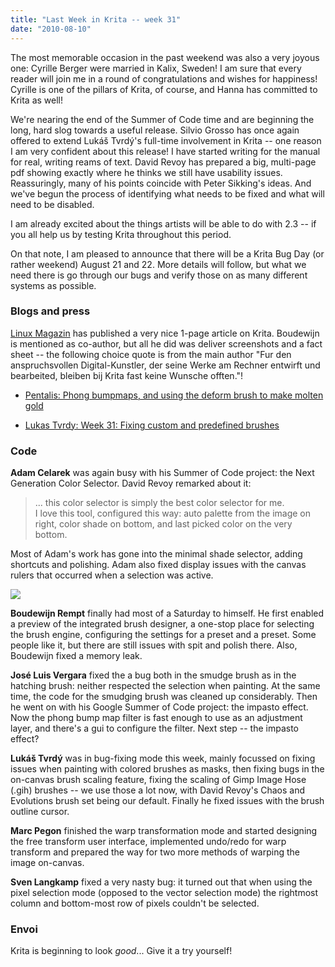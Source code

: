 ```yaml
---
title: "Last Week in Krita -- week 31"
date: "2010-08-10"
---
```


The most memorable occasion in the past weekend was also a very joyous one: Cyrille Berger were married in Kalix, Sweden! I am sure that every reader will join me in a round of congratulations and wishes for happiness! Cyrille is one of the pillars of Krita, of course, and Hanna has committed to Krita as well!  

We're nearing the end of the Summer of Code time and are beginning the long, hard slog towards a useful release. Silvio Grosso has once again offered to extend Lukáš Tvrdý's full-time involvement in Krita -- one reason I am very confident about this release! I have started writing for the manual for real, writing reams of text. David Revoy has prepared a big, multi-page pdf showing exactly where he thinks we still have usability issues. Reassuringly, many of his points coincide with Peter Sikking's ideas. And we've begun the process of identifying what needs to be fixed and what will need to be disabled.

I am already excited about the things artists will be able to do with 2.3 -- if you all help us by testing Krita throughout this period.

On that note, I am pleased to announce that there will be a Krita Bug Day (or rather weekend) August 21 and 22. More details will follow, but what we need there is go through our bugs and verify those on as many different systems as possible.

### Blogs and press

[Linux Magazin](http://www.linux-magazin.de/) has published a very nice 1-page article on Krita. Boudewijn is mentioned as co-author, but all he did was deliver screenshots and a fact sheet -- the following choice quote is from the main author "Fur den anspruchsvollen Digital-Kunstler, der seine Werke am Rechner entwirft und bearbeited, bleiben bij Krita fast keine Wunsche offten."!  
  

- [Pentalis: Phong bumpmaps, and using the deform brush to make molten gold](http://pentalis.org/kritablog/?p=225)  
    
- [Lukas Tvrdy: Week 31: Fixing custom and predefined brushes](http://lukast.mediablog.sk/log/?p=313)

### Code

**Adam Celarek** was again busy with his Summer of Code project: the Next Generation Color Selector. David Revoy remarked about it:

> ... this color selector is simply the best color selector for me.  
> I love this tool, configured this way: auto palette from the image on right, color shade on bottom, and last picked color on the very bottom.

Most of Adam's work has gone into the minimal shade selector, adding shortcuts and polishing. Adam also fixed display issues with the canvas rulers that occurred when a selection was active.  

![](/images/posts/2010/colorsel_ng.png)  

**Boudewijn Rempt** finally had most of a Saturday to himself. He first enabled a preview of the integrated brush designer, a one-stop place for selecting the brush engine, configuring the settings for a preset and a preset. Some people like it, but there are still issues with spit and polish there. Also, Boudewijn fixed a memory leak.

**José Luis Vergara** fixed the a bug both in the smudge brush as in the hatching brush: neither respected the selection when painting. At the same time, the code for the smudging brush was cleaned up considerably. Then he went on with his Google Summer of Code project: the impasto effect. Now the phong bump map filter is fast enough to use as an adjustment layer, and there's a gui to configure the filter. Next step -- the impasto effect?

**Lukáš Tvrdý** was in bug-fixing mode this week, mainly focussed on fixing issues when painting with colored brushes as masks, then fixing bugs in the on-canvas brush scaling feature, fixing the scaling of Gimp Image Hose (.gih) brushes -- we use those a lot now, with David Revoy's Chaos and Evolutions brush set being our default. Finally he fixed issues with the brush outline cursor.

**Marc Pegon** finished the warp transformation mode and started designing the free transform user interface, implemented undo/redo for warp transform and prepared the way for two more methods of warping the image on-canvas.

**Sven Langkamp** fixed a very nasty bug: it turned out that when using the pixel selection mode (opposed to the vector selection mode) the rightmost column and bottom-most row of pixels couldn't be selected.

### Envoi

Krita is beginning to look _good_... Give it a try yourself!
